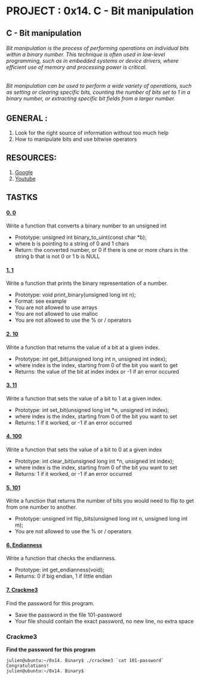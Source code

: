 # PROJECT : 0x14. C - Bit manipulation

## C - Bit manipulation

###### Bit manipulation is the process of performing operations on individual bits within a binary number. This technique is often used in low-level programming, such as in embedded systems or device drivers, where efficient use of memory and processing power is critical.

###### Bit manipulation can be used to perform a wide variety of operations, such as setting or clearing specific bits, counting the number of bits set to 1 in a binary number, or extracting specific bit fields from a larger number.

## GENERAL :

 <ol>
	<li>Look for the right source of information without too much help</li>
	<li>How to manipulate bits and use bitwise operators</li>
</ol>

## RESOURCES:

 <ol>
	<li><a href="/rltoken/3N9o0-Gy3fxQoXJy6TUUHw" title="Google" target="_blank">Google</a> </li>
	<li><a href="/rltoken/7jk6HSHSs-DdXMEPKW1MoQ" title="Youtube" target="_blank">Youtube</a> </li>
</ol>

## TASTKS

#### [0. 0](0-binary_to_uint.c)

Write a function that converts a binary number to an unsigned int

- Prototype: unsigned int binary_to_uint(const char *b);
- where b is pointing to a string of 0 and 1 chars
- Return: the converted number, or 0 if
there is one or more chars in the string b that is not 0 or 1
b is NULL

#### [1. 1](1-print_binary.c)

Write a function that prints the binary representation of a number.

- Prototype: void print_binary(unsigned long int n);
- Format: see example
- You are not allowed to use arrays
- You are not allowed to use malloc
- You are not allowed to use the % or / operators

#### [2. 10](2-get_bit.c)

Write a function that returns the value of a bit at a given index.

- Prototype: int get_bit(unsigned long int n, unsigned int index);
- where index is the index, starting from 0 of the bit you want to get
- Returns: the value of the bit at index index or -1 if an error occured

#### [3. 11](3-set_bit.c)

Write a function that sets the value of a bit to 1 at a given index.

- Prototype: int set_bit(unsigned long int *n, unsigned int index);
- where index is the index, starting from 0 of the bit you want to set
- Returns: 1 if it worked, or -1 if an error occurred

#### [4. 100](4-clear_bit.c)

Write a function that sets the value of a bit to 0 at a given index

- Prototype: int clear_bit(unsigned long int *n, unsigned int index);
- where index is the index, starting from 0 of the bit you want to set
- Returns: 1 if it worked, or -1 if an error occurred

#### [5. 101](5-flip_bits.c)

Write a function that returns the number of bits you would need to flip to get from one number to another.

- Prototype: unsigned int flip_bits(unsigned long int n, unsigned long int m);
- You are not allowed to use the % or / operators

#### [6. Endianness](100-get_endianness.c)

Write a function that checks the endianness.

- Prototype: int get_endianness(void);
- Returns: 0 if big endian, 1 if little endian

#### [7. Crackme3](101-password)

Find the password for this program.

- Save the password in the file 101-password
- Your file should contain the exact password, no new line, no extra space

### Crackme3

**<p>Find the password for this program</p>**

<pre><code>julien@ubuntu:~/0x14. Binary$ ./crackme3 `cat 101-password`
Congratulations!
julien@ubuntu:~/0x14. Binary$
</code></pre>

